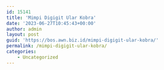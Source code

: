 ```yaml
---
id: 15141
title: 'Mimpi Digigit Ular Kobra'
date: '2023-06-27T10:45:43+00:00'
author: admin
layout: post
guid: 'https://bos.awn.biz.id/mimpi-digigit-ular-kobra/'
permalink: /mimpi-digigit-ular-kobra/
categories:
    - Uncategorized
---
```


